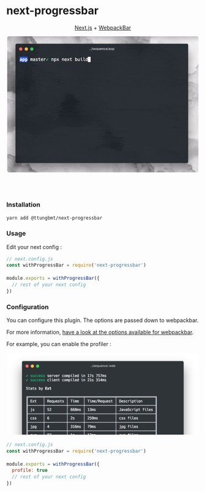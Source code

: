 # next-progressbar

<div align="center">
<p>
<a href="https://github.com/zeit/next.js">Next.js</a> +
<a href="https://github.com/nuxt/webpackbar">WebpackBar</a>
</p>
<p>
<img src="demo/demo.gif" width="500px" style="border-radius:5px">
</p>
</div>

<br>
<br>

### Installation

```
yarn add @ttungbmt/next-progressbar
```

### Usage

Edit your next config :

```js
// next.config.js
const withProgressBar = require('next-progressbar')

module.exports = withProgressBar({
  // rest of your next config
})
```

### Configuration

You can configure this plugin. The options are passed down to webpackbar.

For more information, [have a look at the options available for webpackbar](https://github.com/nuxt/webpackbar#options).

For example, you can enable the profiler :

<div align="center">
<p>
<img src="demo/profile-small.png" width="500px" style="border-radius:5px">
</p>
</div>

```js
// next.config.js
const withProgressBar = require('next-progressbar')

module.exports = withProgressBar({  
  profile: true  
  // rest of your next config
})
```
